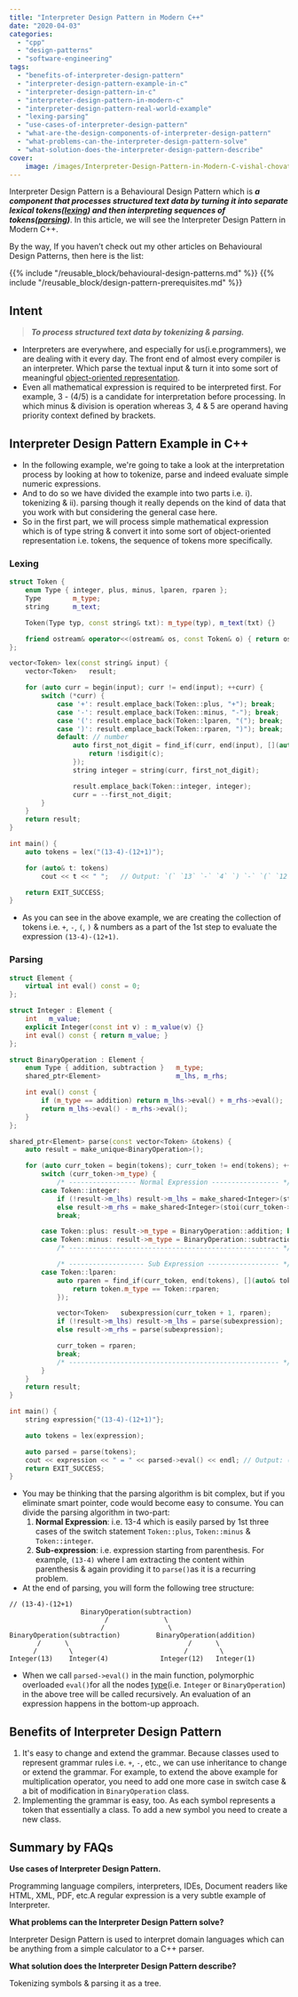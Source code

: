 ```yaml
---
title: "Interpreter Design Pattern in Modern C++"
date: "2020-04-03"
categories: 
  - "cpp"
  - "design-patterns"
  - "software-engineering"
tags: 
  - "benefits-of-interpreter-design-pattern"
  - "interpreter-design-pattern-example-in-c"
  - "interpreter-design-pattern-in-c"
  - "interpreter-design-pattern-in-modern-c"
  - "interpreter-design-pattern-real-world-example"
  - "lexing-parsing"
  - "use-cases-of-interpreter-design-pattern"
  - "what-are-the-design-components-of-interpreter-design-pattern"
  - "what-problems-can-the-interpreter-design-pattern-solve"
  - "what-solution-does-the-interpreter-design-pattern-describe"
cover:
    image: /images/Interpreter-Design-Pattern-in-Modern-C-vishal-chovatihya.png
---
```


Interpreter Design Pattern is a Behavioural Design Pattern which is **_a component that processes structured text data by turning it into separate lexical tokens([lexing](https://stackoverflow.com/questions/2842809/lexers-vs-parsers)) and then interpreting sequences of tokens([parsing](https://stackoverflow.com/questions/2842809/lexers-vs-parsers))_**. In this article, we will see the Interpreter Design Pattern in Modern C++.

By the way, If you haven’t check out my other articles on Behavioural Design Patterns, then here is the list:

{{% include "/reusable_block/behavioural-design-patterns.md" %}}
{{% include "/reusable_block/design-pattern-prerequisites.md" %}}

## Intent

> **_To process structured text data by tokenizing & parsing._**

- Interpreters are everywhere, and especially for us(i.e.programmers), we are dealing with it every day. The front end of almost every compiler is an interpreter. Which parse the textual input & turn it into some sort of meaningful [object-oriented representation](/posts/memory-layout-of-cpp-object/).
- Even all mathematical expression is required to be interpreted first. For example, 3 - (4/5) is a candidate for interpretation before processing. In which minus & division is operation whereas 3, 4 & 5 are operand having priority context defined by brackets.

## Interpreter Design Pattern Example in C++

- In the following example, we're going to take a look at the interpretation process by looking at how to tokenize, parse and indeed evaluate simple numeric expressions.
- And to do so we have divided the example into two parts i.e. i). tokenizing & ii). parsing though it really depends on the kind of data that you work with but considering the general case here.
- So in the first part, we will process simple mathematical expression which is of type string & convert it into some sort of object-oriented representation i.e. tokens, the sequence of tokens more specifically.

### Lexing

```cpp
struct Token {
    enum Type { integer, plus, minus, lparen, rparen };
    Type        m_type;
    string      m_text;

    Token(Type typ, const string& txt): m_type(typ), m_text(txt) {}

    friend ostream& operator<<(ostream& os, const Token& o) { return os << "`" << o.m_text << "`"; }
};

vector<Token> lex(const string& input) {
    vector<Token>   result;

    for (auto curr = begin(input); curr != end(input); ++curr) {
        switch (*curr) {
			case '+': result.emplace_back(Token::plus, "+"); break;
			case '-': result.emplace_back(Token::minus, "-"); break;
			case '(': result.emplace_back(Token::lparen, "("); break;
			case ')': result.emplace_back(Token::rparen, ")"); break;
			default: // number
				auto first_not_digit = find_if(curr, end(input), [](auto c) {
					return !isdigit(c);
				});
				string integer = string(curr, first_not_digit);

				result.emplace_back(Token::integer, integer);
				curr = --first_not_digit;
        }
    }
    return result;
}

int main() {
    auto tokens = lex("(13-4)-(12+1)");

    for (auto& t: tokens)
        cout << t << " ";	// Output: `(` `13` `-` `4` `) `-` `(` `12` `+` `1` `)

    return EXIT_SUCCESS;
}
```

- As you can see in the above example, we are creating the collection of tokens i.e. `+`, `-`, `(`, `)` & numbers as a part of the 1st step to evaluate the expression `(13-4)-(12+1)`.

### Parsing

```cpp
struct Element {
    virtual int eval() const = 0;
};

struct Integer : Element {
    int   m_value;
    explicit Integer(const int v) : m_value(v) {}
    int eval() const { return m_value; }
};

struct BinaryOperation : Element {
    enum Type { addition, subtraction }   m_type;
    shared_ptr<Element>                   m_lhs, m_rhs;

    int eval() const {
        if (m_type == addition) return m_lhs->eval() + m_rhs->eval();
        return m_lhs->eval() - m_rhs->eval();
    }
};

shared_ptr<Element> parse(const vector<Token> &tokens) {
    auto result = make_unique<BinaryOperation>();

    for (auto curr_token = begin(tokens); curr_token != end(tokens); ++curr_token) {
        switch (curr_token->m_type) {
            /* ----------------- Normal Expression ----------------- */
        case Token::integer:
            if (!result->m_lhs) result->m_lhs = make_shared<Integer>(stoi(curr_token->m_text));
            else result->m_rhs = make_shared<Integer>(stoi(curr_token->m_text));
            break;

        case Token::plus: result->m_type = BinaryOperation::addition; break;
        case Token::minus: result->m_type = BinaryOperation::subtraction; break;
            /* ----------------------------------------------------- */

            /* ------------------- Sub Expression ------------------ */
        case Token::lparen:
            auto rparen = find_if(curr_token, end(tokens), [](auto& token) {
                return token.m_type == Token::rparen;
            });

            vector<Token>   subexpression(curr_token + 1, rparen);
            if (!result->m_lhs) result->m_lhs = parse(subexpression);
            else result->m_rhs = parse(subexpression);

            curr_token = rparen;
            break;
            /* ----------------------------------------------------- */
        }
    }
    return result;
}

int main() {
	string expression{"(13-4)-(12+1)"};

    auto tokens = lex(expression);

    auto parsed = parse(tokens);
    cout << expression << " = " << parsed->eval() << endl; // Output: (13-4)-(12+1) = -4
    return EXIT_SUCCESS;
}
```

- You may be thinking that the parsing algorithm is bit complex, but if you eliminate smart pointer, code would become easy to consume. You can divide the parsing algorithm in two-part:
    1. **Normal Expression**: i.e. 13-4 which is easily parsed by 1st three cases of the switch statement `Token::plus`, `Token::minus` & `Token::integer`.
    2. **Sub-expression**: i.e. expression starting from parenthesis. For example, `(13-4)` where I am extracting the content within parenthesis & again providing it to `parse()`as it is a recurring problem.
- At the end of parsing, you will form the following tree structure:

```
// (13-4)-(12+1) 
                  BinaryOperation(subtraction)
                        /              \
                       /                \
BinaryOperation(subtraction)         BinaryOperation(addition)
       /      \                              /      \
      /        \                            /        \
Integer(13)    Integer(4)             Integer(12)   Integer(1)
```

- When we call `parsed->eval()` in the main function, polymorphic overloaded `eval()`for all the nodes [type](/posts/cpp-type-casting-with-example-for-c-developers/)(i.e. `Integer` or `BinaryOperation`) in the above tree will be called recursively. An evaluation of an expression happens in the bottom-up approach.

## Benefits of Interpreter Design Pattern

1. It's easy to change and extend the grammar. Because classes used to represent grammar rules i.e. `+`, `-`, etc., we can use inheritance to change or extend the grammar. For example, to extend the above example for multiplication operator, you need to add one more case in switch case & a bit of modification in `BinaryOperation` class.
2. Implementing the grammar is easy, too. As each symbol represents a token that essentially a class. To add a new symbol you need to create a new class.

## Summary by FAQs

**Use cases of Interpreter Design Pattern.**

Programming language compilers, interpreters, IDEs, Document readers like HTML, XML, PDF, etc.A regular expression is a very subtle example of Interpreter.

**What problems can the Interpreter Design Pattern solve?**

Interpreter Design Pattern is used to interpret domain languages which can be anything from a simple calculator to a C++ parser.

**What solution does the Interpreter Design Pattern describe?**

Tokenizing symbols & parsing it as a tree.
